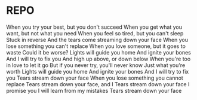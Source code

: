# REPO
When you try your best, but you don't succeed
When you get what you want, but not what you need
When you feel so tired, but you can't sleep
Stuck in reverse
And the tears come streaming down your face
When you lose something you can't replace
When you love someone, but it goes to waste
Could it be worse?
Lights will guide you home
And ignite your bones
And I will try to fix you
And high up above, or down below
When you're too in love to let it go
But if you never try, you'll never know
Just what you're worth
Lights will guide you home
And ignite your bones
And I will try to fix you
Tears stream down your face
When you lose something you cannot replace
Tears stream down your face, and I
Tears stream down your face
I promise you I will learn from my mistakes
Tears stream down your face